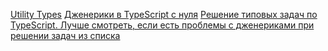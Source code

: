 [Utility Types](https://youtu.be/EU0TB_8KHpY?si=_ZX3LiaujVpGNeRi)
[Дженерики в TypeScript с нуля](https://youtu.be/L1ONtRnIxcY?si=pLvBf3LVaJ1ReL22)
[Решение типовых задач по TypeScript. Лучше смотреть, если есть проблемы с дженериками при решении задач из списка](https://youtu.be/9otbZLAqdFU?si=KJjT4fYMsv5Ts5Ql)